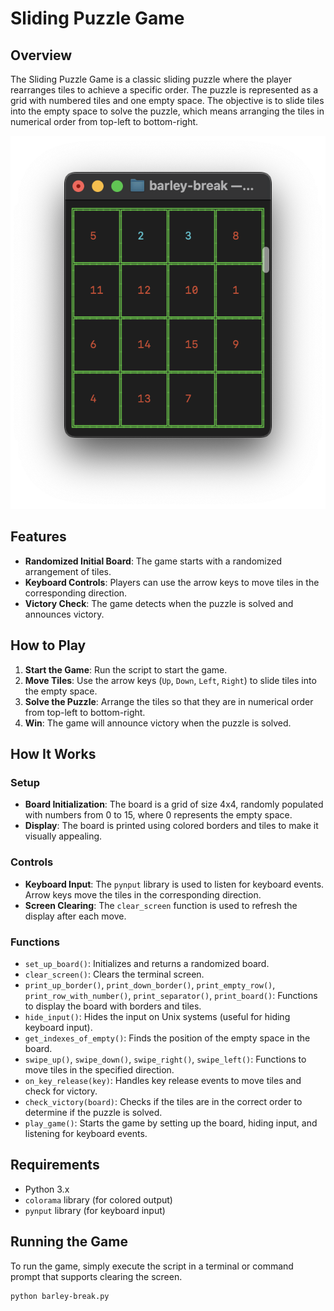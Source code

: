 # Sliding Puzzle Game

## Overview

The Sliding Puzzle Game is a classic sliding puzzle where the player rearranges tiles to achieve a specific order. The puzzle is represented as a grid with numbered tiles and one empty space. The objective is to slide tiles into the empty space to solve the puzzle, which means arranging the tiles in numerical order from top-left to bottom-right.

![Game Screenshot](./images/screen.png)

## Features

- **Randomized Initial Board**: The game starts with a randomized arrangement of tiles.
- **Keyboard Controls**: Players can use the arrow keys to move tiles in the corresponding direction.
- **Victory Check**: The game detects when the puzzle is solved and announces victory.

## How to Play

1. **Start the Game**: Run the script to start the game.
2. **Move Tiles**: Use the arrow keys (`Up`, `Down`, `Left`, `Right`) to slide tiles into the empty space.
3. **Solve the Puzzle**: Arrange the tiles so that they are in numerical order from top-left to bottom-right.
4. **Win**: The game will announce victory when the puzzle is solved.

## How It Works

### Setup

- **Board Initialization**: The board is a grid of size 4x4, randomly populated with numbers from 0 to 15, where 0 represents the empty space.
- **Display**: The board is printed using colored borders and tiles to make it visually appealing.

### Controls

- **Keyboard Input**: The `pynput` library is used to listen for keyboard events. Arrow keys move the tiles in the corresponding direction.
- **Screen Clearing**: The `clear_screen` function is used to refresh the display after each move.

### Functions

- `set_up_board()`: Initializes and returns a randomized board.
- `clear_screen()`: Clears the terminal screen.
- `print_up_border()`, `print_down_border()`, `print_empty_row()`, `print_row_with_number()`, `print_separator()`, `print_board()`: Functions to display the board with borders and tiles.
- `hide_input()`: Hides the input on Unix systems (useful for hiding keyboard input).
- `get_indexes_of_empty()`: Finds the position of the empty space in the board.
- `swipe_up()`, `swipe_down()`, `swipe_right()`, `swipe_left()`: Functions to move tiles in the specified direction.
- `on_key_release(key)`: Handles key release events to move tiles and check for victory.
- `check_victory(board)`: Checks if the tiles are in the correct order to determine if the puzzle is solved.
- `play_game()`: Starts the game by setting up the board, hiding input, and listening for keyboard events.

## Requirements

- Python 3.x
- `colorama` library (for colored output)
- `pynput` library (for keyboard input)

## Running the Game

To run the game, simply execute the script in a terminal or command prompt that supports clearing the screen.

```bash
python barley-break.py
```